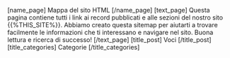 [name_page] Mappa del sito HTML [/name_page] 
[text_page] Questa pagina contiene tutti i link ai record pubblicati e alle sezioni del nostro sito {{%THIS_SITE%}}. Abbiamo creato questa sitemap per aiutarti a trovare facilmente le informazioni che ti interessano e navigare nel sito. Buona lettura e ricerca di successo! [/text_page] 
[title_post] Voci [/title_post] 
[title_categories] Categorie [/title_categories]